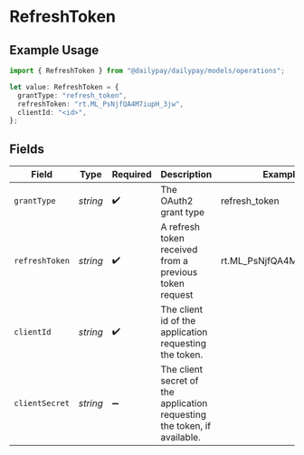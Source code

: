# RefreshToken

## Example Usage

```typescript
import { RefreshToken } from "@dailypay/dailypay/models/operations";

let value: RefreshToken = {
  grantType: "refresh_token",
  refreshToken: "rt.ML_PsNjfQA4M7iupH_3jw",
  clientId: "<id>",
};
```

## Fields

| Field                                                                    | Type                                                                     | Required                                                                 | Description                                                              | Example                                                                  |
| ------------------------------------------------------------------------ | ------------------------------------------------------------------------ | ------------------------------------------------------------------------ | ------------------------------------------------------------------------ | ------------------------------------------------------------------------ |
| `grantType`                                                              | *string*                                                                 | :heavy_check_mark:                                                       | The OAuth2 grant type                                                    | refresh_token                                                            |
| `refreshToken`                                                           | *string*                                                                 | :heavy_check_mark:                                                       | A refresh token received from a previous token request                   | rt.ML_PsNjfQA4M7iupH_3jw                                                 |
| `clientId`                                                               | *string*                                                                 | :heavy_check_mark:                                                       | The client id of the application requesting the token.                   |                                                                          |
| `clientSecret`                                                           | *string*                                                                 | :heavy_minus_sign:                                                       | The client secret of the application requesting the token, if available. |                                                                          |